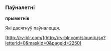 ### Паўналетні
**прыметнік**

Які дасягнуў паўналецця.

<a rel="author">[http://rv-blr.com/](http://rv-blr.com/slounik.jsp?letterId=0&maskId=0&pageId=2250)</a>
